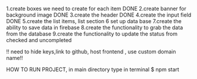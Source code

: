 1.create boxes we need to create for each item DONE
2.create banner for background image DONE
3.create the header DONE
4.create the input field DONE
5.create the list items, list section
6 set up data base
7.create the ability to save data in firebase
8.create the functionality to grab the data from the database
9.create the functionality to update the status from checked and uncompleted


!! need to hide keys,link to github, host frontend , use custom domain name!!




HOW TO RUN PROJECT, in main directory type in terminal $ npm start